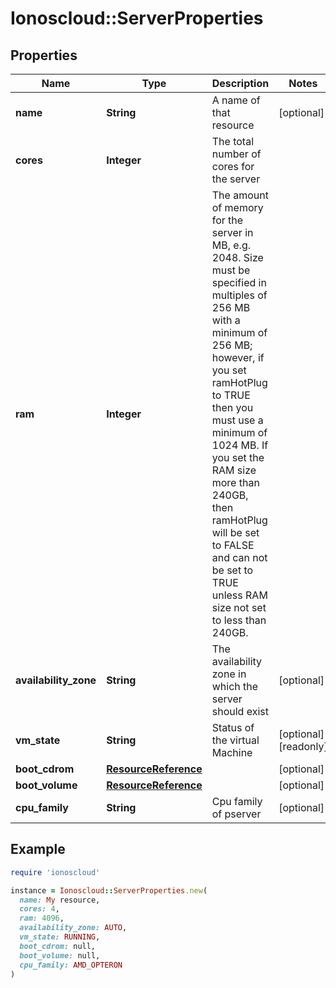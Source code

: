# Ionoscloud::ServerProperties

## Properties

| Name | Type | Description | Notes |
| ---- | ---- | ----------- | ----- |
| **name** | **String** | A name of that resource | [optional] |
| **cores** | **Integer** | The total number of cores for the server |  |
| **ram** | **Integer** | The amount of memory for the server in MB, e.g. 2048. Size must be specified in multiples of 256 MB with a minimum of 256 MB; however, if you set ramHotPlug to TRUE then you must use a minimum of 1024 MB. If you set the RAM size more than 240GB, then ramHotPlug will be set to FALSE and can not be set to TRUE unless RAM size not set to less than 240GB. |  |
| **availability_zone** | **String** | The availability zone in which the server should exist | [optional] |
| **vm_state** | **String** | Status of the virtual Machine | [optional][readonly] |
| **boot_cdrom** | [**ResourceReference**](ResourceReference.md) |  | [optional] |
| **boot_volume** | [**ResourceReference**](ResourceReference.md) |  | [optional] |
| **cpu_family** | **String** | Cpu family of pserver | [optional] |

## Example

```ruby
require 'ionoscloud'

instance = Ionoscloud::ServerProperties.new(
  name: My resource,
  cores: 4,
  ram: 4096,
  availability_zone: AUTO,
  vm_state: RUNNING,
  boot_cdrom: null,
  boot_volume: null,
  cpu_family: AMD_OPTERON
)
```

